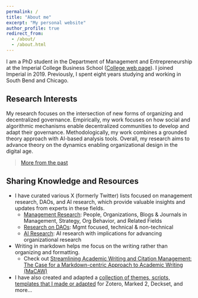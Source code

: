 ```yaml
---
permalink: /
title: "About me"
excerpt: "My personal website"
author_profile: true
redirect_from:
  - /about/
  - /about.html
---
```




I am a PhD student in the Department of Management and Entrepreneurship at the Imperial College Business School ([College web page](https://www.imperial.ac.uk/people/xule.lin)). I joined Imperial in 2019. Previously, I spent eight years studying and working in South Bend and Chicago.

## Research Interests

My research focuses on the intersection of new forms of organizing and decentralized governance. Empirically, my work focuses on how social and algorithmic mechanisms enable decentralized communities to develop and adapt their governance. Methodologically, my work combines a grounded theory approach with AI-based analysis tools. Overall, my research aims to advance theory on the dynamics enabling organizational design in the digital age.

> [More from the past](https://linxule.com/posts/2020/05/so-what-are-you-studying/)


## Sharing Knowledge and Resources

- I have curated various X (formerly Twitter) lists focused on management research, DAOs, and AI research, which provide valuable insights and updates from experts in these fields.
  - [Management Research](https://twitter.com/i/lists/1186983495517773825): People, Organizations, Blogs & Journals in Management, Strategy, Org Behavior, and Related Fields
  - [Research on DAOs](https://twitter.com/i/lists/1176535611269898240): Mgmt focused, technical & non-technical
  - [AI Research](https://twitter.com/i/lists/1761815451116413191): AI research with implications for advancing organizational research
- Writing in markdown helps me focus on the writing rather than organizing and formatting.
  - Check out [Streamlining Academic Writing and Citation Management: The Case for a Markdown-centric Approach to Academic Writing (MaCAW)](https://linxule.com/projects/macaw/)
- I have also created and adapted a [collection of themes, scripts, templates that I made or adapted](https://github.com/linxule/themes) for Zotero, Marked 2, Deckset, and more...